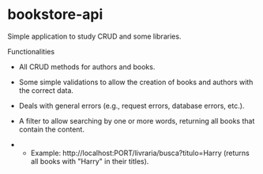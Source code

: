 # bookstore-api

Simple application to study CRUD and some libraries.

Functionalities

- All CRUD methods for authors and books.

- Some simple validations to allow the creation of books and authors with the correct data.

- Deals with general errors (e.g., request errors, database errors, etc.).

- A filter to allow searching by one or more words, returning all books that contain the content.
- - Example: http://localhost:PORT/livraria/busca?titulo=Harry (returns all books with "Harry" in their titles).
